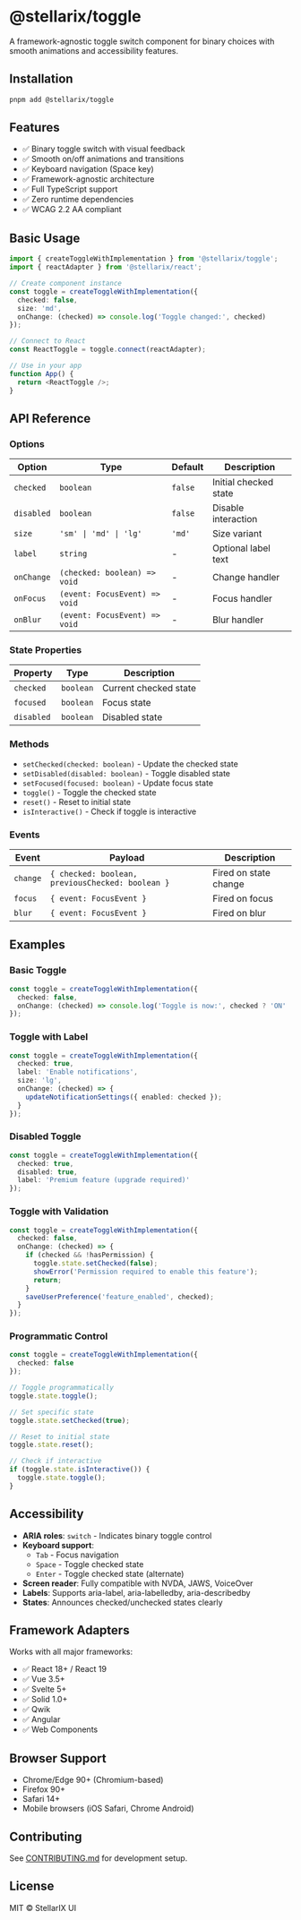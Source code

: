 # @stellarix/toggle

A framework-agnostic toggle switch component for binary choices with smooth animations and accessibility features.

## Installation

```bash
pnpm add @stellarix/toggle
```

## Features

- ✅ Binary toggle switch with visual feedback
- ✅ Smooth on/off animations and transitions
- ✅ Keyboard navigation (Space key)
- ✅ Framework-agnostic architecture
- ✅ Full TypeScript support
- ✅ Zero runtime dependencies
- ✅ WCAG 2.2 AA compliant

## Basic Usage

```typescript
import { createToggleWithImplementation } from '@stellarix/toggle';
import { reactAdapter } from '@stellarix/react';

// Create component instance
const toggle = createToggleWithImplementation({
  checked: false,
  size: 'md',
  onChange: (checked) => console.log('Toggle changed:', checked)
});

// Connect to React
const ReactToggle = toggle.connect(reactAdapter);

// Use in your app
function App() {
  return <ReactToggle />;
}
```

## API Reference

### Options

| Option | Type | Default | Description |
|--------|------|---------|-------------|
| `checked` | `boolean` | `false` | Initial checked state |
| `disabled` | `boolean` | `false` | Disable interaction |
| `size` | `'sm' \| 'md' \| 'lg'` | `'md'` | Size variant |
| `label` | `string` | - | Optional label text |
| `onChange` | `(checked: boolean) => void` | - | Change handler |
| `onFocus` | `(event: FocusEvent) => void` | - | Focus handler |
| `onBlur` | `(event: FocusEvent) => void` | - | Blur handler |

### State Properties

| Property | Type | Description |
|----------|------|-------------|
| `checked` | `boolean` | Current checked state |
| `focused` | `boolean` | Focus state |
| `disabled` | `boolean` | Disabled state |

### Methods

- `setChecked(checked: boolean)` - Update the checked state
- `setDisabled(disabled: boolean)` - Toggle disabled state
- `setFocused(focused: boolean)` - Update focus state
- `toggle()` - Toggle the checked state
- `reset()` - Reset to initial state
- `isInteractive()` - Check if toggle is interactive

### Events

| Event | Payload | Description |
|-------|---------|-------------|
| `change` | `{ checked: boolean, previousChecked: boolean }` | Fired on state change |
| `focus` | `{ event: FocusEvent }` | Fired on focus |
| `blur` | `{ event: FocusEvent }` | Fired on blur |

## Examples

### Basic Toggle

```typescript
const toggle = createToggleWithImplementation({
  checked: false,
  onChange: (checked) => console.log('Toggle is now:', checked ? 'ON' : 'OFF')
});
```

### Toggle with Label

```typescript
const toggle = createToggleWithImplementation({
  checked: true,
  label: 'Enable notifications',
  size: 'lg',
  onChange: (checked) => {
    updateNotificationSettings({ enabled: checked });
  }
});
```

### Disabled Toggle

```typescript
const toggle = createToggleWithImplementation({
  checked: true,
  disabled: true,
  label: 'Premium feature (upgrade required)'
});
```

### Toggle with Validation

```typescript
const toggle = createToggleWithImplementation({
  checked: false,
  onChange: (checked) => {
    if (checked && !hasPermission) {
      toggle.state.setChecked(false);
      showError('Permission required to enable this feature');
      return;
    }
    saveUserPreference('feature_enabled', checked);
  }
});
```

### Programmatic Control

```typescript
const toggle = createToggleWithImplementation({
  checked: false
});

// Toggle programmatically
toggle.state.toggle();

// Set specific state
toggle.state.setChecked(true);

// Reset to initial state
toggle.state.reset();

// Check if interactive
if (toggle.state.isInteractive()) {
  toggle.state.toggle();
}
```

## Accessibility

- **ARIA roles**: `switch` - Indicates binary toggle control
- **Keyboard support**: 
  - `Tab` - Focus navigation
  - `Space` - Toggle checked state
  - `Enter` - Toggle checked state (alternate)
- **Screen reader**: Fully compatible with NVDA, JAWS, VoiceOver
- **Labels**: Supports aria-label, aria-labelledby, aria-describedby
- **States**: Announces checked/unchecked states clearly

## Framework Adapters

Works with all major frameworks:

- ✅ React 18+ / React 19
- ✅ Vue 3.5+
- ✅ Svelte 5+
- ✅ Solid 1.0+
- ✅ Qwik
- ✅ Angular
- ✅ Web Components

## Browser Support

- Chrome/Edge 90+ (Chromium-based)
- Firefox 90+
- Safari 14+
- Mobile browsers (iOS Safari, Chrome Android)

## Contributing

See [CONTRIBUTING.md](../../../CONTRIBUTING.md) for development setup.

## License

MIT © StellarIX UI